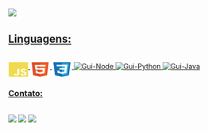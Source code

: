 <H1>  </h1>
 
  
<div align="left">
  <a href="https://github.com/GuiPolezi">
<picture>
<source
  srcset="https://github-readme-stats.vercel.app/api?username=GuiPolezi&show_icons=true&theme=dark"
  media="(prefers-color-scheme: dark)"
/>
<source
  srcset="https://github-readme-stats.vercel.app/api?username=GuiPolezi&show_icons=true"
  media="(prefers-color-scheme: light), (prefers-color-scheme: no-preference)"
/>
<img src="https://github-readme-stats.vercel.app/api?username=GuiPolezi&show_icons=true" />
</picture>
</div>

 
 <h2>Linguagens:</h2>
<div style="display: inline_block"><br>
  <img align="top" alt="Gui-Js" height="30" width="40" src="https://raw.githubusercontent.com/devicons/devicon/master/icons/javascript/javascript-plain.svg">
  <img align="top" alt="Gui-HTML" height="30" width="40" src="https://raw.githubusercontent.com/devicons/devicon/master/icons/html5/html5-original.svg">
  <img align="top" alt="Gui-CSS" height="30" width="40" src="https://raw.githubusercontent.com/devicons/devicon/master/icons/css3/css3-original.svg">
  <img aling="top" alt="Gui-Node" height="30" width="40" src="https://cdn.jsdelivr.net/gh/devicons/devicon/icons/nodejs/nodejs-original.svg">
  <img aling="center" alt ="Gui-Python" height="30" widht="40" src="https://cdn.jsdelivr.net/gh/devicons/devicon/icons/python/python-original.svg">
  <img aling="top" alt="Gui-Java" height="30" widht"40" src="[<script src="https://api.iconify.design/devicon/java-wordmark.svg">
</div>

 
 <h3>Contato:</h3>
<div><br>
 <a href="https://www.instagram.com/guipolezi/" target="_blank"><img src="https://img.shields.io/badge/-Instagram-%23E4405F?style=for-the-badge&logo=instagram&logoColor=white" target="_blank"></a>
  <a href = "mailto: gui.polezi@hotmail.com" target="_blank"><img src="https://img.shields.io/badge/Microsoft_Outlook-0078D4?style=for-the-badge&logo=microsoft-outlook&logoColor=white" target="_blank"></a>
<a href="https://api.whatsapp.com/send?phone=5519999575991" target="_blank"><img src="https://img.shields.io/badge/WhatsApp-25D366?style=for-the-badge&logo=whatsapp&logoColor=white" target="_blank"></a>

 
</div>
